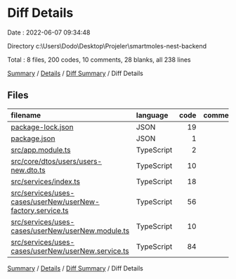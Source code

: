 # Diff Details

Date : 2022-06-07 09:34:48

Directory c:\\Users\\Dodo\\Desktop\\Projeler\\smartmoles-nest-backend

Total : 8 files,  200 codes, 10 comments, 28 blanks, all 238 lines

[Summary](results.md) / [Details](details.md) / [Diff Summary](diff.md) / Diff Details

## Files
| filename | language | code | comment | blank | total |
| :--- | :--- | ---: | ---: | ---: | ---: |
| [package-lock.json](/package-lock.json) | JSON | 19 | 0 | 0 | 19 |
| [package.json](/package.json) | JSON | 1 | 0 | 0 | 1 |
| [src/app.module.ts](/src/app.module.ts) | TypeScript | 2 | 0 | 0 | 2 |
| [src/core/dtos/users/users-new.dto.ts](/src/core/dtos/users/users-new.dto.ts) | TypeScript | 10 | 0 | 0 | 10 |
| [src/services/index.ts](/src/services/index.ts) | TypeScript | 18 | 7 | 7 | 32 |
| [src/services/uses-cases/userNew/userNew-factory.service.ts](/src/services/uses-cases/userNew/userNew-factory.service.ts) | TypeScript | 56 | 0 | 5 | 61 |
| [src/services/uses-cases/userNew/userNew.module.ts](/src/services/uses-cases/userNew/userNew.module.ts) | TypeScript | 10 | 0 | 2 | 12 |
| [src/services/uses-cases/userNew/userNew.service.ts](/src/services/uses-cases/userNew/userNew.service.ts) | TypeScript | 84 | 3 | 14 | 101 |

[Summary](results.md) / [Details](details.md) / [Diff Summary](diff.md) / Diff Details